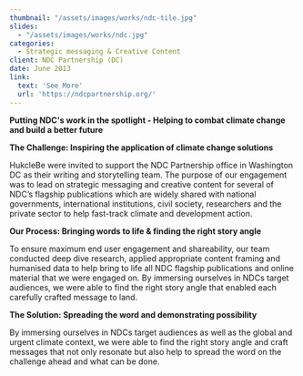 ```yaml
---
thumbnail: "/assets/images/works/ndc-tile.jpg"
slides:
  - "/assets/images/works/ndc.jpg"
categories:
  - Strategic messaging & Creative Content
client: NDC Partnership (DC)
date: June 2013
link:
  text: 'See More'
  url: 'https://ndcpartnership.org/'
---
```

<b>Putting NDC's work in the spotlight - Helping to combat climate change and build a better future</b>

<p><b>The Challenge: Inspiring the application of climate change solutions</b></p>
HukcleBe were invited to support the NDC Partnership office in Washington DC as their writing and storytelling team. The purpose of our engagement was to lead on strategic messaging and creative content for several of NDC’s flagship publications which are widely shared with national governments, international institutions, civil society, researchers and the private sector to help fast-track climate and development action.

<p><b>Our Process: Bringing words to life & finding the right story angle</b></p>
To ensure maximum end user engagement and shareability, our team conducted deep dive research, applied appropriate content framing and humanised data to help bring to life all NDC flagship publications and online material that we were engaged on. By immersing ourselves in NDCs target audiences, we were able to find the right story angle that enabled each carefully crafted message to land.

<p><b>The Solution: Spreading the word and demonstrating possibility</b></p>
By immersing ourselves in NDCs target audiences as well as the global and urgent climate context, we were able to find the right story angle and craft messages that not only resonate but also help to spread the word on the challenge ahead and what can be done.

